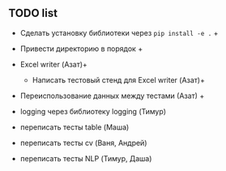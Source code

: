 ## TODO list

- Сделать установку библиотеки через ```pip install -e .``` +

- Привести директорию в порядок +

- Excel writer (Азат)+ 

    - Написать тестовый стенд для Excel writer (Азат)+

- Переиспользование данных между тестами (Азат) +

- logging через библиотеку logging (Тимур)

- переписать тесты table (Маша)

- переписать тесты cv (Ваня, Андрей)

- переписать тесты NLP (Тимур, Даша)

